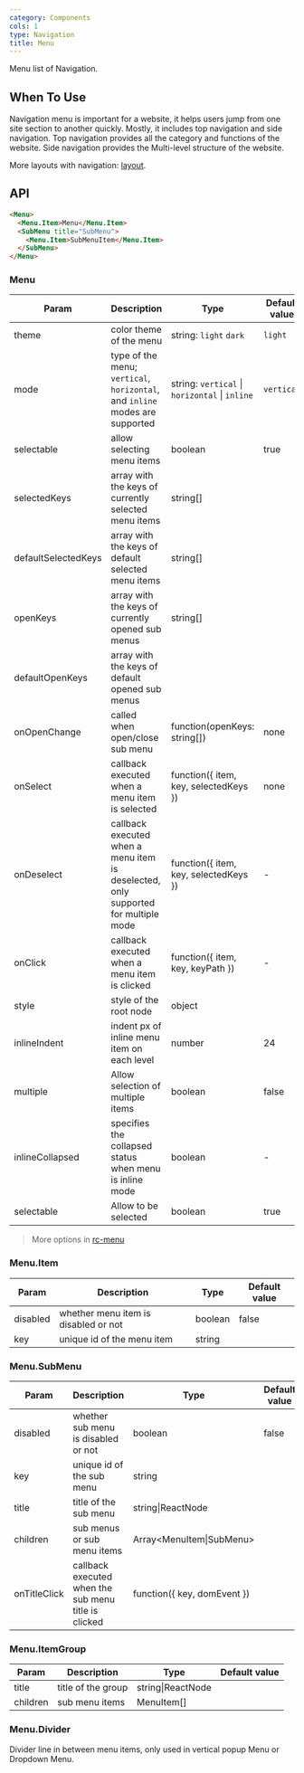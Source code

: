 ```yaml
---
category: Components
cols: 1
type: Navigation
title: Menu
---
```


Menu list of Navigation.

## When To Use

Navigation menu is important for a website, it helps users jump from one site section to another quickly. Mostly, it includes top navigation and side navigation. Top navigation provides all the category and functions of the website. Side navigation provides the Multi-level structure of the website.

More layouts with navigation: [layout](/components/layout).

## API

```html
<Menu>
  <Menu.Item>Menu</Menu.Item>
  <SubMenu title="SubMenu">
    <Menu.Item>SubMenuItem</Menu.Item>
  </SubMenu>
</Menu>
```

### Menu

| Param    | Description   | Type     | Default value       |
|----------|---------------|----------|--------------|
| theme    | color theme of the menu | string: `light` `dark` | `light` |
| mode | type of the menu; `vertical`, `horizontal`, and `inline` modes are supported | string: `vertical` \| `horizontal` \| `inline` | `vertical` |
| selectable | allow selecting menu items | boolean | true |
| selectedKeys | array with the keys of currently selected menu items | string[] |      |
| defaultSelectedKeys | array with the keys of default selected menu items | string[] |      |
| openKeys | array with the keys of currently opened sub menus | string[] |  |
| defaultOpenKeys | array with the keys of default opened sub menus |  |      |
| onOpenChange | called when open/close sub menu | function(openKeys: string[]) | none |
| onSelect | callback executed when a menu item is selected | function({ item, key, selectedKeys }) | none   |
| onDeselect | callback executed when a menu item is deselected, only supported for multiple mode | function({ item, key, selectedKeys }) | - |
| onClick | callback executed when a menu item is clicked | function({ item, key, keyPath }) | - |
| style | style of the root node | object | |
| inlineIndent | indent px of inline menu item on each level | number | 24 |
| multiple | Allow selection of multiple items | boolean | false |
| inlineCollapsed | specifies the collapsed status when menu is inline mode | boolean | - |
| selectable | Allow to be selected | boolean | true |

> More options in [rc-menu](https://github.com/react-component/menu#api)

### Menu.Item

| Param    | Description    | Type     | Default value       |
|----------|----------------|----------|--------------|
| disabled    | whether menu item is disabled or not | boolean   |  false  |
| key   | unique id of the menu item |  string |  |

### Menu.SubMenu

| Param    | Description    | Type     | Default value       |
|----------|----------------|----------|--------------|
| disabled    | whether sub menu is disabled or not | boolean   |  false  |
| key   | unique id of the sub menu |  string |  |
| title    | title of the sub menu | string\|ReactNode   |    |
| children | sub menus or sub menu items | Array<MenuItem\|SubMenu> |  |
| onTitleClick | callback executed when the sub menu title is clicked | function({ key, domEvent }) |  |

### Menu.ItemGroup

| Param    | Description    | Type     | Default value       |
|----------|----------------|----------|--------------|
| title    | title of the group       | string\|ReactNode |    |
| children | sub menu items    | MenuItem[] |  |

### Menu.Divider

Divider line in between menu items, only used in vertical popup Menu or Dropdown Menu.

